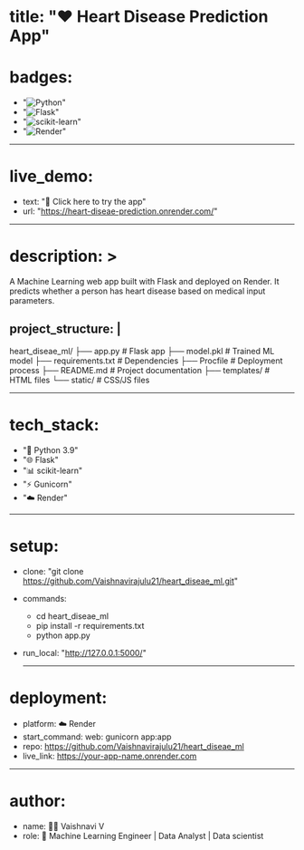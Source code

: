 # title: "❤️ Heart Disease Prediction App"

# badges:
  - "![Python](https://img.shields.io/badge/Python-3.9-blue?logo=python)"
  - "![Flask](https://img.shields.io/badge/Flask-Framework-black?logo=flask)"
  - "![scikit-learn](https://img.shields.io/badge/scikit--learn-ML-orange?logo=scikit-learn)"
  - "![Render](https://img.shields.io/badge/Deployed%20on-Render-green?logo=render)"
---
# live_demo:
- text: "🚀 Click here to try the app"
- url: "https://heart-diseae-prediction.onrender.com/"

---

# description: >
  A Machine Learning web app built with Flask and deployed on Render.
  It predicts whether a person has heart disease based on medical input parameters.
  

## project_structure: |
  heart_diseae_ml/
  ├── app.py             # Flask app
  ├── model.pkl          # Trained ML model
  ├── requirements.txt   # Dependencies
  ├── Procfile           # Deployment process
  ├── README.md          # Project documentation
  ├── templates/         # HTML files
  └── static/            # CSS/JS files

  ---

# tech_stack:
  - "🐍 Python 3.9"
  - "🌐 Flask"
  - "📊 scikit-learn"
  - "⚡ Gunicorn"
  - "☁️ Render"
    
---
# setup:
  - clone: "git clone https://github.com/Vaishnavirajulu21/heart_diseae_ml.git"
  - commands:
    - cd heart_diseae_ml
    - pip install -r requirements.txt
    - python app.py
  - run_local: "http://127.0.0.1:5000/"

    ---

# deployment:
 - platform: ☁️ Render
 - start_command: web: gunicorn app:app
 - repo: https://github.com/Vaishnavirajulu21/heart_diseae_ml
 -  live_link: https://your-app-name.onrender.com

---

# author:
  - name: 👩‍💻 Vaishnavi V
  - role: 📌 Machine Learning Engineer | Data Analyst | Data scientist
